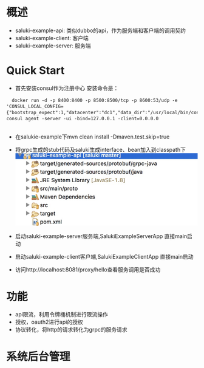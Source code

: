 # 概述

* saluki-example-api: 类似dubbo的api，作为服务端和客户端的调用契约
* saluki-example-client: 客户端
* saluki-example-server: 服务端

# Quick Start

* 首先安装consul作为注册中心
  安装命令是：
  
```
  docker run -d -p 8400:8400 -p 8500:8500/tcp -p 8600:53/udp -e 'CONSUL_LOCAL_CONFIG={"bootstrap_expect":1,"datacenter":"dc1","data_dir":"/usr/local/bin/consul.d/data","server":true}' consul agent -server -ui -bind=127.0.0.1 -client=0.0.0.0
  
```
* 在salukie-example下mvn clean install -Dmaven.test.skip=true

* 将grpc生成的stub代码及saluki生成interface、bean加入到classpath下
![classpath](./classpath.jpeg)     

* 启动saluki-example-server服务端,SalukiExampleServerApp 直接main启动

* 启动saluki-example-client客户端,SalukiExampleClientApp 直接main启动

* 访问http://localhost:8081/proxy/hello查看服务调用是否成功

# 功能

* api限流，利用令牌桶机制进行限流操作
* 授权，oauth2进行api的授权
* 协议转化，将http的请求转化为grpc的服务请求

# 系统后台管理
